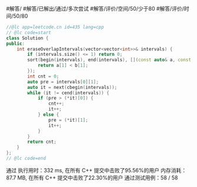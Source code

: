#解答/ #解答/已解出/通过/多次尝试 #解答/评价/空间/50/少于80 #解答/评价/时间/50/80

```C++
//@lc app=leetcode.cn id=435 lang=cpp
// @lc code=start
class Solution {
public:
    int eraseOverlapIntervals(vector<vector<int>>& intervals) {
        if (intervals.size() <= 1) return 0;
        sort(begin(intervals), end(intervals), [](const auto& a, const auto& b) {
            return a[1] < b[1];
        });
        int cnt = 0;
        auto pre = intervals[0][1];
        auto it = next(cbegin(intervals));
        while (it != cend(intervals)) {
            if (pre > (*it)[0]) {
                cnt++;
                it++; 
            } else {
                pre = (*it)[1];
                it++;
            }
        }
        return cnt;
    }
};
// @lc code=end
```
通过
执行用时：332 ms, 在所有 C++ 提交中击败了95.56%的用户
内存消耗：87.7 MB, 在所有 C++ 提交中击败了22.30%的用户
通过测试用例：58 / 58